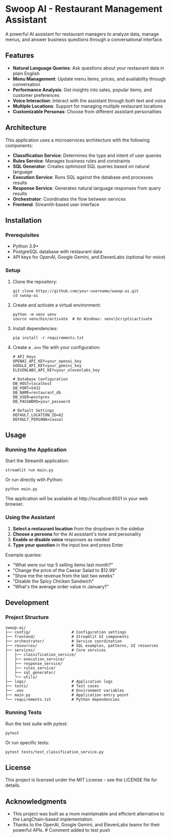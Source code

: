 # Swoop AI - Restaurant Management Assistant

A powerful AI assistant for restaurant managers to analyze data, manage menus, and answer business questions through a conversational interface.

## Features

- **Natural Language Queries**: Ask questions about your restaurant data in plain English
- **Menu Management**: Update menu items, prices, and availability through conversation
- **Performance Analysis**: Get insights into sales, popular items, and customer preferences
- **Voice Interaction**: Interact with the assistant through both text and voice
- **Multiple Locations**: Support for managing multiple restaurant locations
- **Customizable Personas**: Choose from different assistant personalities

## Architecture

This application uses a microservices architecture with the following components:

- **Classification Service**: Determines the type and intent of user queries
- **Rules Service**: Manages business rules and constraints
- **SQL Generator**: Creates optimized SQL queries based on natural language
- **Execution Service**: Runs SQL against the database and processes results
- **Response Service**: Generates natural language responses from query results
- **Orchestrator**: Coordinates the flow between services
- **Frontend**: Streamlit-based user interface

## Installation

### Prerequisites

- Python 3.9+
- PostgreSQL database with restaurant data
- API keys for OpenAI, Google Gemini, and ElevenLabs (optional for voice)

### Setup

1. Clone the repository:
   ```
   git clone https://github.com/your-username/swoop-ai.git
   cd swoop-ai
   ```

2. Create and activate a virtual environment:
   ```
   python -m venv venv
   source venv/bin/activate  # On Windows: venv\Scripts\activate
   ```

3. Install dependencies:
   ```
   pip install -r requirements.txt
   ```

4. Create a `.env` file with your configuration:
   ```
   # API Keys
   OPENAI_API_KEY=your_openai_key
   GOOGLE_API_KEY=your_gemini_key
   ELEVENLABS_API_KEY=your_elevenlabs_key

   # Database Configuration
   DB_HOST=localhost
   DB_PORT=5432
   DB_NAME=restaurant_db
   DB_USER=postgres
   DB_PASSWORD=your_password
   
   # Default Settings
   DEFAULT_LOCATION_ID=62
   DEFAULT_PERSONA=casual
   ```

## Usage

### Running the Application

Start the Streamlit application:

```
streamlit run main.py
```

Or run directly with Python:

```
python main.py
```

The application will be available at http://localhost:8501 in your web browser.

### Using the Assistant

1. **Select a restaurant location** from the dropdown in the sidebar
2. **Choose a persona** for the AI assistant's tone and personality
3. **Enable or disable voice** responses as needed
4. **Type your question** in the input box and press Enter

Example queries:
- "What were our top 5 selling items last month?"
- "Change the price of the Caesar Salad to $12.99"
- "Show me the revenue from the last two weeks"
- "Disable the Spicy Chicken Sandwich"
- "What's the average order value in January?"

## Development

### Project Structure

```
swoop-ai/
├── config/                  # Configuration settings
├── frontend/                # Streamlit UI components
├── orchestrator/            # Service coordination
├── resources/               # SQL examples, patterns, UI resources
├── services/                # Core services
│   ├── classification_service/
│   ├── execution_service/
│   ├── response_service/
│   ├── rules_service/
│   ├── sql_generator/
│   └── utils/
├── logs/                    # Application logs
├── tests/                   # Test cases
├── .env                     # Environment variables
├── main.py                  # Application entry point
└── requirements.txt         # Python dependencies
```

### Running Tests

Run the test suite with pytest:

```
pytest
```

Or run specific tests:

```
pytest tests/test_classification_service.py
```

## License

This project is licensed under the MIT License - see the LICENSE file for details.

## Acknowledgments

- This project was built as a more maintainable and efficient alternative to the LangChain-based implementation.
- Thanks to the OpenAI, Google Gemini, and ElevenLabs teams for their powerful APIs.
#   C o m m e n t   a d d e d   t o   t e s t   p u s h  
 